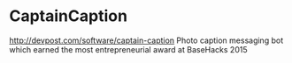 # CaptainCaption
http://devpost.com/software/captain-caption
Photo caption messaging bot which earned the most entrepreneurial award at BaseHacks 2015 
